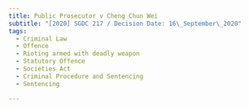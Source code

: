 ```yaml
---
title: Public Prosecutor v Cheng Chun Wei
subtitle: "[2020] SGDC 217 / Decision Date: 16\_September\_2020"
tags:
  - Criminal Law
  - Offence
  - Rioting armed with deadly weapon
  - Statutory Offence
  - Societies Act
  - Criminal Procedure and Sentencing
  - Sentencing

---
```


